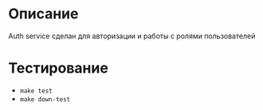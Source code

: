 # Описание

Auth service сделан для авторизации и работы с ролями пользователей

# Тестирование

- `make test`
- `make down-test`
